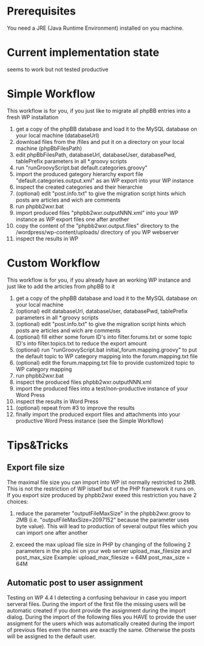 Prerequisites
==============
You need a JRE (Java Runtime Environment) installed on you machine.

Current implementation state
=============================
seems to work but not tested productive

Simple Workflow
================
This workflow is for you, if you just like to migrate all phpBB entries into a fresh WP installation

1. get a copy of the phpBB database and load it to the MySQL database on your local machine (databaseUrl)
1. download files from the <phpBB-home>/files and put it on a directory on your local machine (phpBbFilesPath)
1. edit phpBbFilesPath, databaseUrl, databaseUser, databasePwd, tablePrefix parameters in all *.groovy scripts
1. run "runGroovyScript.bat default.categories.groovy"
1. import the produced gategory hierarchy export file "default.categories.output.xml" as an WP export into your WP instance
1. inspect the created categories and their hierarchie
1. (optional) edit "post.info.txt" to give the migration script hints which posts are articles and wich are comments
1. run phpbb2wxr.bat
1. import produced files "phpbb2wxr.outputNNN.xml" into your WP instance as WP export files one after another
1. copy the content of the "phpbb2wxr.output.files" directory to the /wordpress/wp-content/uploads/ directory of you WP webserver
1. inspect the results in WP


Custom Workflow 
================
This workflow is for you, if you already have an working WP instance and just like to add the articles from phpBB to it

1. get a copy of the phpBB database and load it to the MySQL database on your local machine
1. (optional) edit databaseUrl, databaseUser, databasePwd, tablePrefix parameters in all *.groovy scripts
1. (optional) edit "post.info.txt" to give the migration script hints which posts are articles and wich are comments
1. (optional) fill either some forum ID's into filter.forums.txt or some topic ID's into filter.topics.txt to reduce the export amount
1. (optional) run "runGroovyScript.bat initial_forum.mapping.groovy" to put the default topic to WP category mapping into the forum.mapping.txt file
1. (optional) edit the forum.mapping.txt file to provide customized topic to WP category mapping
1. run phpbb2wxr.bat
1. inspect the produced files phpbb2wxr.outputNNN.xml
1. import the produced files into a test/non-productive instance of your Word Press
1. inspect the results in Word Press
1. (optional) repeat from #3 to improve the results
1. finally import the produced export files and attachments into your productive Word Press instance (see the Simple Workflow)

Tips&Tricks
=============

Export file size
----------------
The maximal file size you can import into WP ist normally restricted to 2MB. 
This is not the restriction of WP istself but of the PHP framework it runs on.
If you export size produced by phpbb2wxr exeed this restriction you have 2 choices:

1. reduce the parameter "outputFileMaxSize" in the phpbb2wxr.groov to 2MB (i.e. "outputFileMaxSize=2097152" because the parameter uses byte value). 
This will lead to production of several output files which you can import one after another

2. exceed the max upload file size in PHP by changing of the following 2 parameters in the php.ini on your web server upload_max_filesize and post_max_size 
Example:
upload_max_filesize = 64M
post_max_size = 64M

Automatic post to user assignment
----------------------------------
Testing on WP 4.4 I detecting a confusing behaviour in case you import serveral files.
During the import of the first file the missing users will be automatic created if you dont provide the assignment during the import dialog.
During the import of the following files you HAVE to provide the user assigment for the users which was automatically created during the import of previous files even the names are exactly the same.
Otherwise the posts will be assigned to the default user.